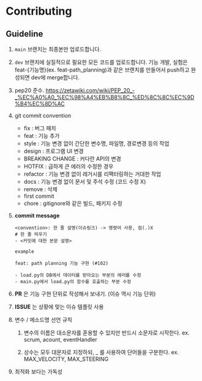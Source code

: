 # Contributing

## Guideline

1. `main` 브랜치는 최종본만 업로드합니다.
2. `dev` 브랜치에 실질적으로 필요한 모든 코드를 업로드합니다. 기능 개발, 실험은 feat-{기능명}(ex. feat-path_planning)과 같은 브랜치를 만들어서 push하고 완성되면 dev에 merge합니다.
3. pep20 준수. https://zetawiki.com/wiki/PEP_20_-_%EC%A0%A0_%EC%98%A4%EB%B8%8C_%ED%8C%8C%EC%9D%B4%EC%8D%AC
4. git commit convention
    - fix : 버그 패치
    - feat : 기능 추가
    - style : 기능 변경 없이 간단한 변수명, 파일명, 경로변경 등의 작업
    - design : 프로그램 UI 변경
    - BREAKING CHANGE : 커다란 API의 변경
    - HOTFIX : 급하게 큰 에러의 수정한 경우
    - refactor : 기능 변경 없이 레거시를 리팩터링하는 거대한 작업
    - docs : 기능 변경 없이 문서 및 주석 수정 (코드 수정 X)
    - remove : 삭제
    - first commit
    - chore : gitignore와 같은 빌드, 패키지 수정

5. __commit message__
    ```text
    <convention>: 한 줄 설명(이슈링크) -> 명령어 사용, 점(.)X
    # 한 줄 띄우기
    - <커밋에 대한 본문 설명>

    ```

    `example`
    ```text
    feat: path planning 기능 구현 (#102)

    - load.py의 DB에서 데이터를 받아오는 부분의 에러를 수정
    - main.py에서 load.py의 함수를 호출하는 부분 수정
    ```

6. __PR__ 은 기능 구현 단위로 작성해서 보내기. (이슈 역시 기능 단위)

7. __ISSUE__ 는 상황에 맞는 이슈 템플릿 사용

8. 변수 / 메소드명 선언 규칙

    1. 변수의 이름은 대소문자를 혼용할 수 있지만 반드시 소문자로 시작한다. 
    ex. scrum, acount, eventHandler
    
    2. 상수는 모두 대문자로 지정하되, _ 를 사용하여 단어들을 구분한다. 
    ex. MAX_VELOCITY, MAX_STEERING
    
9. 최적화 보다는 가독성